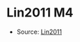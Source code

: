 <a name="material" />

# Lin2011 M4
<script type="application/ld+json">
  {
    "@context": "https://schema.org/",
    "@type": "ChemicalSubstance",
    "http://purl.org/dc/terms/conformsTo":
      {
        "@type": "CreativeWork",
        "@id": "https://bioschemas.org/profiles/ChemicalSubstance/0.4-RELEASE/"
      },
    "@id": "https://egonw.github.io/nanowiki/nanowiki333.html#material",
    "name": "Lin2011 M4",
    "sameAs": "http://127.0.0.1/mediawiki/index.php/Special:URIResolver/Lin2011_M4"
  }
</script>


* Source: [Lin2011](http://127.0.0.1/mediawiki/index.php/Special:URIResolver/Lin2011)
